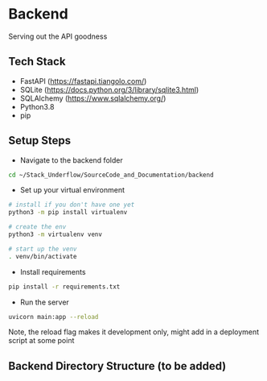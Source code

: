 # Backend
Serving out the API goodness

## Tech Stack
- FastAPI (https://fastapi.tiangolo.com/)
- SQLite (https://docs.python.org/3/library/sqlite3.html)
- SQLAlchemy (https://www.sqlalchemy.org/)
- Python3.8
- pip

## Setup Steps

- Navigate to the backend folder 
```sh
cd ~/Stack_Underflow/SourceCode_and_Documentation/backend
```

- Set up your virtual environment
```sh
# install if you don't have one yet
python3 -m pip install virtualenv

# create the env
python3 -m virtualenv venv

# start up the venv
. venv/bin/activate
```

- Install requirements
```sh
pip install -r requirements.txt
```

- Run the server
```sh
uvicorn main:app --reload
```

Note, the reload flag makes it development only, might add in a deployment script at some point

## Backend Directory Structure (to be added)
